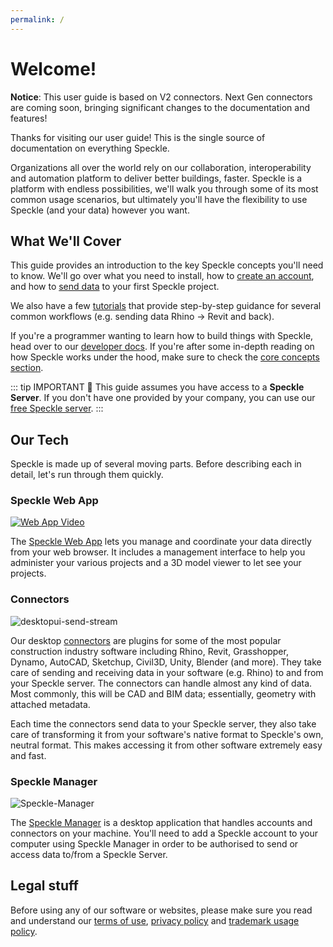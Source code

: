 ```yaml
---
permalink: /
---
```


# Welcome!

<div class="banner-ribbon">
  <span><b>Notice</b>: This user guide is based on V2 connectors.</span>
  <span class="next-gen">Next Gen connectors are coming soon, bringing significant changes to the documentation and features!</span>
</div>

Thanks for visiting our user guide! This is the single source of documentation on everything Speckle.

Organizations all over the world rely on our collaboration, interoperability and automation platform to deliver better buildings, faster. Speckle is a platform with endless possibilities, we'll walk you through some of its most common usage scenarios, but ultimately you'll have the flexibility to use Speckle (and your data) however you want.

## What We'll Cover

This guide provides an introduction to the key Speckle concepts you'll need to know. We'll go over what you need to install, how to [create an account](/user/quickstart.html#registration), and how to [send data](/user/ui.html#sending-data) to your first Speckle project.

We also have a few [tutorials](https://speckle.systems/tutorials/) that provide step-by-step guidance for several common workflows (e.g. sending data Rhino -> Revit and back).

If you're a programmer wanting to learn how to build things with Speckle, head over to our [developer docs](/dev/). If you're after some in-depth reading on how Speckle works under the hood, make sure to check the [core concepts section](/dev/base).

::: tip IMPORTANT 🙌
This guide assumes you have access to a **Speckle Server**.
If you don't have one provided by your company, you can use our [free Speckle server](https://app.speckle.systems/).
:::

## Our Tech

Speckle is made up of several moving parts. Before describing each in detail, let's run through them quickly.

### Speckle Web App

[![Web App Video](https://img.youtube.com/vi/QI5pVV1GCNs/maxresdefault.jpg)](https://www.youtube.com/watch?v=QI5pVV1GCNs)

The [Speckle Web App](https://app.speckle.systems/) lets you manage and coordinate your data directly from your web browser. It includes a management interface to help you administer your various projects and a 3D model viewer to let see your projects.

### Connectors

![desktopui-send-stream](https://user-images.githubusercontent.com/51519350/185949603-bdc88a6a-d7e9-416b-9263-ea5b693604c8.gif)

Our desktop [connectors](/user/connectors) are plugins for some of the most popular construction industry software including Rhino, Revit, Grasshopper, Dynamo, AutoCAD, Sketchup, Civil3D, Unity, Blender (and more). They take care of sending and receiving data in your software (e.g. Rhino) to and from your Speckle server. The connectors can handle almost any kind of data. Most commonly, this will be CAD and BIM data; essentially, geometry with attached metadata.

Each time the connectors send data to your Speckle server, they also take care of transforming it from your software's native format to Speckle's own, neutral format. This makes accessing it from other software extremely easy and fast.

### Speckle Manager

![Speckle-Manager](https://user-images.githubusercontent.com/51519350/185951596-c3b4b52b-c1df-4199-94fd-61246f6227c2.gif)

The [Speckle Manager](/user/manager) is a desktop application that handles accounts and connectors on your machine. You'll need to add a Speckle account to your computer using Speckle Manager in order to be authorised to send or access data to/from a Speckle Server.

## Legal stuff

Before using any of our software or websites, please make sure you read and understand our [terms of use](https://speckle.systems/policy/terms/), [privacy policy](https://speckle.systems/policy/privacy) and [trademark usage policy](https://v1.speckle.systems/trademark/).
